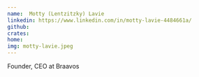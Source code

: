 ```yaml
---
name:  Motty (Lentzitzky) Lavie
linkedin: https://www.linkedin.com/in/motty-lavie-4484661a/
github:
crates:
home:
img: motty-lavie.jpeg
---
```


Founder, CEO at Braavos
